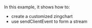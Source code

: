 In this example, it shows how to:

- create a customized zingchart
- use sendClientEvent to form a stream